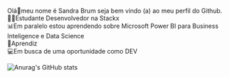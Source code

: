 Olá👋meu nome é Sandra Brum seja bem vindo (a) ao meu perfil do Github.                                                                                                     
👩‍🎓Estudante Desenvolvedor na Stackx                                                                                                                                        
📊Em paralelo estou aprendendo sobre Microsoft Power BI para Business Inteligence e Data Science                                                                                      
🫶Aprendiz                                                                                                                                                                
💻Em busca de uma oportunidade como DEV

![Anurag's GitHub stats](https://github-readme-stats.vercel.app/api?username=Sanbrum&show_icons=true&theme=radical)



